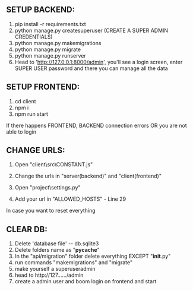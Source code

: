 ## SETUP BACKEND:
1. pip install -r requirements.txt
2. python manage.py createsuperuser (CREATE A SUPER ADMIN CREDENTIALS)  
3. python manage.py makemigrations  
4. python manage.py migrate  
5. python manage.py runserver  
6. Head to 'http://127.0.0.1:8000/admin', you'll see a login screen, enter SUPER USER password and there you can manage all the data

## SETUP FRONTEND:

1. cd client
2. npm i
3. npm run start


If there happens FRONTEND, BACKEND connection errors OR you are not able to login
## CHANGE URLS:  
1. Open "client\src\CONSTANT.js"
2. Change the urls in "server(backend)" and "client(frontend)"

3. Open "project\settings.py"
4. Add your url in "ALLOWED_HOSTS" - Line 29

In case you want to reset everything
## CLEAR DB:  
1. Delete 'database file' -- db.sqlite3
2. Delete folders name as "__pycache__"  
3. In the "api/migration" folder delete everything EXCEPT "__init__.py"  
4. run commands "makemigrations" and "migrate"
5. make yourself a superuseradmin
6. head to http://127....../admin  
7. create a admin user and boom login on frontend and start  
